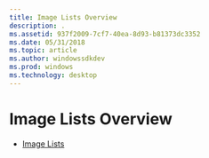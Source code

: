 ```yaml
---
title: Image Lists Overview
description: .
ms.assetid: 937f2009-7cf7-40ea-8d93-b81373dc3352
ms.date: 05/31/2018
ms.topic: article
ms.author: windowssdkdev
ms.prod: windows
ms.technology: desktop
---
```


# Image Lists Overview

-   [Image Lists](image-lists.md)

 

 




